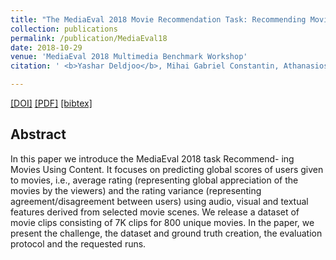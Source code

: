 ```yaml
---
title: "The MediaEval 2018 Movie Recommendation Task: Recommending Movies Using Content"
collection: publications
permalink: /publication/MediaEval18
date: 2018-10-29
venue: 'MediaEval 2018 Multimedia Benchmark Workshop'
citation: ' <b>Yashar Deldjoo</b>, Mihai Gabriel Constantin, Athanasios Dritsas, Bogdan Ionescu, Markus Schedl, <i>MediaEval 2018 Workshop</i> <b>(MediaEval 2018)</b>.'

---
```


[[DOI]]() [[PDF]](/files/MediaEval_18.pdf)  [[bibtex]](https://github.com/yasdel/yasdel.github.io/tree/master/_publications/MediaEval18.bib)


## Abstract
In this paper we introduce the MediaEval 2018 task Recommend- ing Movies Using Content. It focuses on predicting global scores of users given to movies, i.e., average rating (representing global appreciation of the movies by the viewers) and the rating variance (representing agreement/disagreement between users) using audio, visual and textual features derived from selected movie scenes. We release a dataset of movie clips consisting of 7K clips for 800 unique movies. In the paper, we present the challenge, the dataset and ground truth creation, the evaluation protocol and the requested runs.
